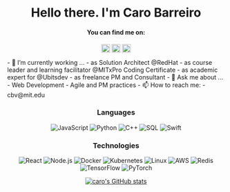 <div align="center">
  
# Hello there. I'm Caro Barreiro
  
#### You can find me on: 
<a href="https://github.com/carobarreirov" target="_blank"><img align="center" src="https://cdn.jsdelivr.net/npm/simple-icons@3.0.1/icons/github.svg" alt="caro barreiro" height="20" width="20" /></a>
<a href="https://twitter.com/carobarreirov" target="_blank"><img align="center" src="https://cdn.jsdelivr.net/npm/simple-icons@3.0.1/icons/twitter.svg" alt="caro barreiro" height="20" width="20" /></a>
<a href="https://www.linkedin.com/in/carobarreirov/" target="_blank"><img align="center" src="https://cdn.jsdelivr.net/npm/simple-icons@3.0.1/icons/linkedin.svg" alt="caro barreiro" height="20" width="20" /></a>

</div>
- 🔭 I’m currently working ...
  - as Solution Architect @RedHat
  - as course leader and learning facilitator @MITxPro Coding Certificate
  - as academic expert for @Ubitsdev
  - as freelance PM and Consultant
- 💬 Ask me about ...
  - Web Development
  - Agile and PM practices
- 📫 How to reach me: 
  - cbv@mit.edu

<div align="center">

### Languages

![JavaScript](https://img.shields.io/badge/-JavaScript-000?&logo=JavaScript)
![Python](https://img.shields.io/badge/-Python-000?&logo=Python)
![C++](https://img.shields.io/badge/-C++-000?&logo=c%2b%2b&logoColor=00599C)
![SQL](https://img.shields.io/badge/-SQL-000?&logo=MySQL)
![Swift](https://img.shields.io/badge/-Swift-000?&logo=Swift)

### Technologies

![React](https://img.shields.io/badge/-React-000?&logo=React)
![Node.js](https://img.shields.io/badge/-Node.js-000?&logo=node.js)
![Docker](https://img.shields.io/badge/-Docker-000?&logo=Docker)
![Kubernetes](https://img.shields.io/badge/-Kubernetes-000?&logo=Kubernetes)
![Linux](https://img.shields.io/badge/-Linux-000?&logo=Linux)
![AWS](https://img.shields.io/badge/-AWS-000?&logo=Amazon-AWS&logoColor=F90)
![Redis](https://img.shields.io/badge/-Redis-000?&logo=Redis)
![TensorFlow](https://img.shields.io/badge/-TensorFlow-000?&logo=TensorFlow)
![PyTorch](https://img.shields.io/badge/-PyTorch-000?&logo=PyTorch)

[![caro's GitHub stats](https://github-readme-stats.vercel.app/api?username=carobarreirov&hide=stars&count_private=true&show_icons=true&title_color:DB979F)](https://github.com/carobarreirov/github-readme-stats)
  
 </div>
